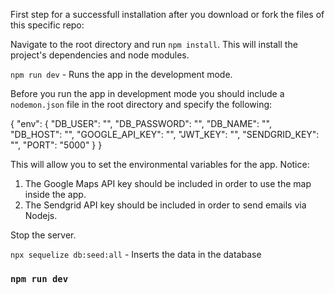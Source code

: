 First step for a successfull installation after you download or fork the files of this specific repo:

Navigate to the root directory and run `npm install`. This will install the project's dependencies and node modules.  

`npm run dev` - Runs the app in the development mode.<br />

Before you run the app in development mode you should include a `nodemon.json` file in the root directory and specify the following:

{
    "env": {
        "DB_USER": "",
        "DB_PASSWORD": "",
        "DB_NAME": "",
        "DB_HOST": "",
        "GOOGLE_API_KEY": "",
        "JWT_KEY": "",
        "SENDGRID_KEY": "",
        "PORT": "5000"
    }
}

This will allow you to set the environmental variables for the app.
Notice: 
1. The Google Maps API key should be included in order to use the map inside the app.
2. The Sendgrid API key should be included in order to send emails via Nodejs.

Stop the server.

`npx sequelize db:seed:all` - Inserts the data in the database

### `npm run dev`
